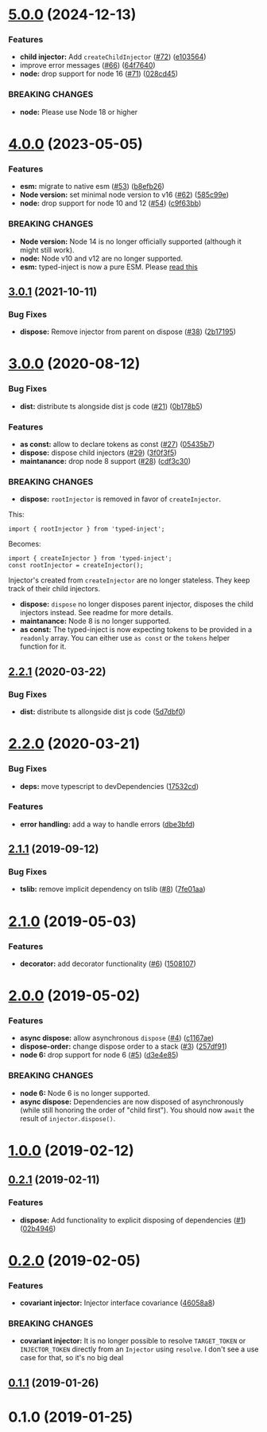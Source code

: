 # [5.0.0](https://github.com/nicojs/typed-inject/compare/v4.0.0...v5.0.0) (2024-12-13)


### Features

* **child injector:** Add `createChildInjector` ([#72](https://github.com/nicojs/typed-inject/issues/72)) ([e103564](https://github.com/nicojs/typed-inject/commit/e10356495f27428db85c6a074f369364cfad4871))
* improve error messages ([#66](https://github.com/nicojs/typed-inject/issues/66)) ([64f7640](https://github.com/nicojs/typed-inject/commit/64f7640a68b76b3d4cac979110798333339309e4))
* **node:** drop support for node 16 ([#71](https://github.com/nicojs/typed-inject/issues/71)) ([028cd45](https://github.com/nicojs/typed-inject/commit/028cd4553383521e9b7761bba327d545faabf4cc))


### BREAKING CHANGES

* **node:** Please use Node 18 or higher



# [4.0.0](https://github.com/nicojs/typed-inject/compare/v3.0.1...v4.0.0) (2023-05-05)


### Features

* **esm:** migrate to native esm ([#53](https://github.com/nicojs/typed-inject/issues/53)) ([b8efb26](https://github.com/nicojs/typed-inject/commit/b8efb26029bd5b683a5ac194ebfcbe8f0823db6b))
* **Node version:** set minimal node version to v16 ([#62](https://github.com/nicojs/typed-inject/issues/62)) ([585c99e](https://github.com/nicojs/typed-inject/commit/585c99e106e58ceae11ed4ccd493a07fc26662e5))
* **node:** drop support for node 10 and 12 ([#54](https://github.com/nicojs/typed-inject/issues/54)) ([c9f63bb](https://github.com/nicojs/typed-inject/commit/c9f63bb811783e343a8536c58e25d2f4f30dcb53))


### BREAKING CHANGES

* **Node version:** Node 14 is no longer officially supported (although it might still work).
* **node:** Node v10 and v12 are no longer supported.
* **esm:** typed-inject is now a pure ESM. Please [read this](https://gist.github.com/sindresorhus/a39789f98801d908bbc7ff3ecc99d99c)



## [3.0.1](https://github.com/nicojs/typed-inject/compare/v3.0.0...v3.0.1) (2021-10-11)


### Bug Fixes

* **dispose:** Remove injector from parent on dispose ([#38](https://github.com/nicojs/typed-inject/issues/38)) ([2b17195](https://github.com/nicojs/typed-inject/commit/2b17195f1db1bfcbd2f4cf735d042ff25a53e810))



# [3.0.0](https://github.com/nicojs/typed-inject/compare/v2.2.0...v3.0.0) (2020-08-12)


### Bug Fixes

* **dist:** distribute ts alongside dist js code ([#21](https://github.com/nicojs/typed-inject/issues/21)) ([0b178b5](https://github.com/nicojs/typed-inject/commit/0b178b5f8fa919a421e96d22f30e28ab179a2417))


### Features

* **as const:** allow to declare tokens as const ([#27](https://github.com/nicojs/typed-inject/issues/27)) ([05435b7](https://github.com/nicojs/typed-inject/commit/05435b7c5018d30a0df7a8f06948284cd678262b))
* **dispose:** dispose child injectors ([#29](https://github.com/nicojs/typed-inject/issues/29)) ([3f0f3f5](https://github.com/nicojs/typed-inject/commit/3f0f3f58f990a2f68e9545c5c0f0ba7b2c3a50b7))
* **maintanance:** drop node 8 support ([#28](https://github.com/nicojs/typed-inject/issues/28)) ([cdf3c30](https://github.com/nicojs/typed-inject/commit/cdf3c3046fd320d63be3e950d15d31b83d2679ec))


### BREAKING CHANGES

* **dispose:** `rootInjector` is removed in favor of `createInjector`.

This:

```
import { rootInjector } from 'typed-inject';
```

Becomes:

```
import { createInjector } from 'typed-inject';
const rootInjector = createInjector();
```

Injector's created from `createInjector` are no longer stateless. They
keep track of their child injectors.
* **dispose:** `dispose` no longer disposes parent injector, disposes
the child injectors instead. See readme for more details.
* **maintanance:** Node 8 is no longer supported.
* **as const:** The typed-inject is now expecting tokens to be provided in a `readonly` array. You can either use `as const` or the `tokens` helper function for it.



## [2.2.1](https://github.com/nicojs/typed-inject/compare/v2.2.0...v2.2.1) (2020-03-22)


### Bug Fixes

* **dist:** distribute ts allongside dist js code ([5d7dbf0](https://github.com/nicojs/typed-inject/commit/5d7dbf08ee79a2e1d732d0d3883a160a7e901465))



# [2.2.0](https://github.com/nicojs/typed-inject/compare/v2.1.1...v2.2.0) (2020-03-21)


### Bug Fixes

* **deps:** move typescript to devDependencies ([17532cd](https://github.com/nicojs/typed-inject/commit/17532cd465a282919075a1e2e0d7361fb0122408))


### Features

* **error handling:** add a way to handle errors ([dbe3bfd](https://github.com/nicojs/typed-inject/commit/dbe3bfde8b63c6bcb7053dfe12c2bed2b49f53dd))



## [2.1.1](https://github.com/nicojs/typed-inject/compare/v2.1.0...v2.1.1) (2019-09-12)


### Bug Fixes

* **tslib:** remove implicit dependency on tslib ([#8](https://github.com/nicojs/typed-inject/issues/8)) ([7fe01aa](https://github.com/nicojs/typed-inject/commit/7fe01aa))



# [2.1.0](https://github.com/nicojs/typed-inject/compare/v2.0.0...v2.1.0) (2019-05-03)


### Features

* **decorator:** add decorator functionality ([#6](https://github.com/nicojs/typed-inject/issues/6)) ([1508107](https://github.com/nicojs/typed-inject/commit/1508107))



# [2.0.0](https://github.com/nicojs/typed-inject/compare/v1.0.0...v2.0.0) (2019-05-02)


### Features

* **async dispose:** allow asynchronous `dispose` ([#4](https://github.com/nicojs/typed-inject/issues/4)) ([c1167ae](https://github.com/nicojs/typed-inject/commit/c1167ae))
* **dispose-order:** change dispose order to a stack ([#3](https://github.com/nicojs/typed-inject/issues/3)) ([257df91](https://github.com/nicojs/typed-inject/commit/257df91))
* **node 6:** drop support for node 6 ([#5](https://github.com/nicojs/typed-inject/issues/5)) ([d3e4e85](https://github.com/nicojs/typed-inject/commit/d3e4e85))


### BREAKING CHANGES

* **node 6:** Node 6 is no longer supported.
* **async dispose:** Dependencies are now disposed of asynchronously (while still honoring the order of "child first"). You should now `await` the result of `injector.dispose()`.



# [1.0.0](https://github.com/nicojs/typed-inject/compare/v0.2.1...v1.0.0) (2019-02-12)



## [0.2.1](https://github.com/nicojs/typed-inject/compare/v0.2.0...v0.2.1) (2019-02-11)


### Features

* **dispose:** Add functionality to explicit disposing of dependencies ([#1](https://github.com/nicojs/typed-inject/issues/1)) ([02b4946](https://github.com/nicojs/typed-inject/commit/02b4946))



# [0.2.0](https://github.com/nicojs/typed-inject/compare/v0.1.1...v0.2.0) (2019-02-05)


### Features

* **covariant injector:** Injector interface covariance ([46058a8](https://github.com/nicojs/typed-inject/commit/46058a8))


### BREAKING CHANGES

* **covariant injector:** It is no longer possible to resolve
`TARGET_TOKEN` or `INJECTOR_TOKEN` directly from an
 `Injector` using `resolve`. I don't see a use case for that,
so it's no big deal



## [0.1.1](https://github.com/nicojs/typed-inject/compare/v0.1.0...v0.1.1) (2019-01-26)



# 0.1.0 (2019-01-25)



